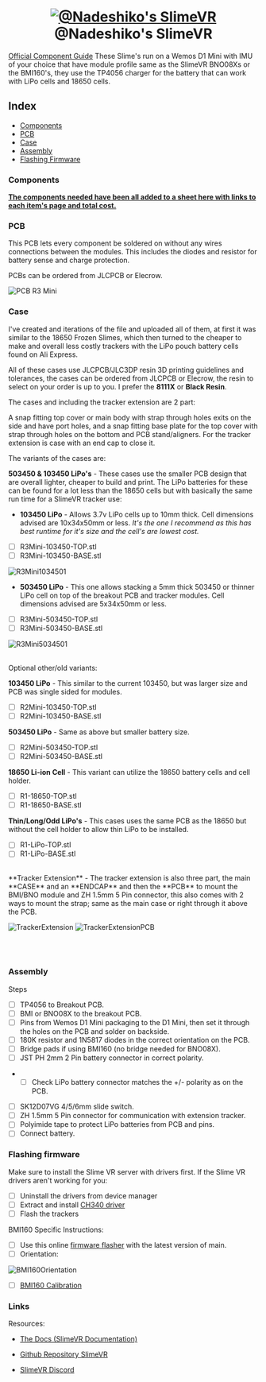 <h1 align="center">
  <a name="logo" href="l"><img src="https://github.com/Aeurias/NadeshikoSlimeVR/blob/main/Misc/logo.png" alt="@Nadeshiko's SlimeVR"></a>
  <br>
  @Nadeshiko's SlimeVR
</h1>

[Official Component Guide](https://docs.slimevr.dev/diy/components-guide.html)
These Slime's run on a Wemos D1 Mini with IMU of your choice that have module profile same as the SlimeVR BNO08Xs or the BMI160's, they use the TP4056 charger for the battery that can work with LiPo cells and 18650 cells.

## Index

- [Components](#components)
- [PCB](#pcb)
- [Case](#case)
- [Assembly](#assembly)
- [Flashing Firmware](#flashing-firmware)

### Components

**[The components needed have been all added to a sheet here with links to each item's page and total cost.](https://docs.google.com/spreadsheets/d/1Np8FZpWfbQaHiXM6Y5nCLdoeBbmQeeP_hg5ss5rDM44/edit?usp=sharing)**

### PCB

This PCB lets every component be soldered on without any wires connections between the modules. This includes the diodes and resistor for battery sense and charge protection.

PCBs can be ordered from JLCPCB or Elecrow.

![PCB R3 Mini](https://github.com/Aeurias/NadeshikoSlimeVR/blob/main/R3%20Mini/Previews/R3Mini-PCB-Front.png)

### Case

I've created and iterations of the file and uploaded all of them, at first it was similar to the 18650 Frozen Slimes, which then turned to the cheaper to make and overall less costly trackers with the LiPo pouch battery cells found on Ali Express.

All of these cases use JLCPCB/JLC3DP resin 3D printing guidelines and tolerances, the cases can be ordered from JLCPCB or Elecrow, the resin to select on your order is up to you. I prefer the **8111X** or **Black Resin**.

The cases and including the tracker extension are 2 part:

A snap fitting top cover or main body with strap through holes exits on the side and have port holes, and a snap fitting base plate for the top cover with strap through holes on the bottom and PCB stand/aligners. For the tracker extension is case with an end cap to close it.

The variants of the cases are:

**503450 & 103450 LiPo's** - These cases use the smaller PCB design that are overall lighter, cheaper to build and print. The LiPo batteries for these can be found for a lot less than the 18650 cells but with basically the same run time for a SlimeVR tracker use:

- **103450 LiPo** - Allows 3.7v LiPo cells up to 10mm thick. Cell dimensions advised are 10x34x50mm or less. *It's the one I recommend as this has best runtime for it's size and the cell's are lowest cost.*
- [ ] R3Mini-103450-TOP.stl
- [ ] R3Mini-103450-BASE.stl
<img  src="https://github.com/Aeurias/NadeshikoSlimeVR/blob/main/R3%20Mini/Previews/R3Mini103450-1.png"  alt="R3Mini1034501"/>

- **503450 LiPo** - This one allows stacking a 5mm thick 503450 or thinner LiPo cell on top of the breakout PCB and tracker modules. Cell dimensions advised are 5x34x50mm or less.
- [ ] R3Mini-503450-TOP.stl
- [ ] R3Mini-503450-BASE.stl
<img  src="https://github.com/Aeurias/NadeshikoSlimeVR/blob/main/R3%20Mini/Previews/R3Mini503450-1.png"  alt="R3Mini5034501"/>

<br/>
<br>

Optional other/old variants:

**103450 LiPo** - This similar to the current 103450, but was larger size and PCB was single sided for modules.

- [ ] R2Mini-103450-TOP.stl
- [ ] R2Mini-103450-BASE.stl

**503450 LiPo** - Same as above but smaller battery size.

- [ ] R2Mini-503450-TOP.stl
- [ ] R2Mini-503450-BASE.stl

**18650 Li-ion Cell** - This variant can utilize the 18650 battery cells and cell holder.

- [ ] R1-18650-TOP.stl
- [ ] R1-18650-BASE.stl

**Thin/Long/Odd LiPo's** - This cases uses the same PCB as the 18650 but without the cell holder to allow thin LiPo to be installed.

- [ ] R1-LiPo-TOP.stl
- [ ] R1-LiPo-BASE.stl

<br/>
**Tracker Extension** - The tracker extension is also three  part, the main **CASE** and an **ENDCAP** and then the **PCB** to mount the BMI/BNO module and ZH 1.5mm 5 Pin connector, this also comes with 2 ways to mount the strap; same as the main case or right through it above the PCB.

<img  src="https://github.com/Aeurias/NadeshikoSlimeVR/blob/main/TrackerExtension/Previews/Extension-1.png"  alt="TrackerExtension"/> <img  src="https://github.com/Aeurias/NadeshikoSlimeVR/blob/main/TrackerExtension/Previews/Extension-PCB-Front.png"  alt="TrackerExtensionPCB"/>

<br/>
<br>
  
### Assembly

Steps

- [ ] TP4056 to Breakout PCB.
- [ ] BMI or BNO08X to the breakout PCB.
- [ ] Pins from Wemos D1 Mini packaging to the D1 Mini, then set it through the holes on the PCB and solder on backside.
- [ ] 180K resistor and 1N5817 diodes in the correct orientation on the PCB.
- [ ] Bridge pads if using BMI160 (no bridge needed for BNO08X).
- [ ] JST PH 2mm 2 Pin battery connector in correct polarity.
- - [ ] Check LiPo battery connector matches the +/- polarity as on the PCB.
- [ ] SK12D07VG 4/5/6mm slide switch.
- [ ] ZH 1.5mm 5 Pin connector for communication with extension tracker.
- [ ] Polyimide tape to protect LiPo batteries from PCB and pins.
- [ ] Connect battery.

### Flashing firmware

Make sure to install the Slime VR server with drivers first.
If the Slime VR drivers aren't working for you:

- [ ] Uninstall the drivers from device manager
- [ ] Extract and install [CH340 driver](https://www.wemos.cc/en/latest/ch340_driver.html)
- [ ] Flash the trackers

BMI160 Specific Instructions:

- [ ] Use this online [firmware flasher](https://slimevr-firmware.bscotch.ca/) with the latest version of main.
- [ ] Orientation:

![BMI160Orientation](https://user-images.githubusercontent.com/98719680/227734508-38e85ab7-38b9-43e7-b7cb-f7d4d2efbc29.png)

- [ ] [BMI160 Calibration](https://github.com/SlimeVR/SlimeVR-Tracker-ESP?files=1#bmi160)

### Links

Resources:

- [The Docs (SlimeVR Documentation)](https://docs.slimevr.dev/)

- [Github Repository SlimeVR](https://github.com/SlimeVR/)

- [SlimeVR Discord](https://discord.gg/SlimeVR)
